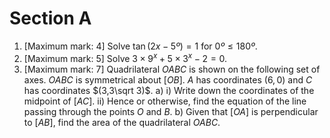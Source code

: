 # Section A
1. [Maximum mark: 4] Solve $\tan(2x-5º) = 1$ for $0º \leq 180º$. 
2. [Maximum mark: 5] Solve $3 \times 9^x + 5 \times 3^x -2 = 0$.
3. [Maximum mark: 7] Quadrilateral $OABC$ is shown on the following set of axes. $OABC$ is symmetrical about [$OB$]. $A$ has coordinates $(6,0)$ and $C$ has coordinates $(3,3\sqrt 3)$.
  a) i) Write down the coordinates of the midpoint of $[AC]$.
     ii) Hence or otherwise, find the equation of the line passing through the points $O$ and $B$.
  b) Given that $[OA]$ is perpendicular to $[AB]$, find the area of the quadrilateral $OABC$.
